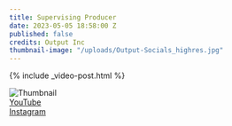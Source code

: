 ```yaml
---
title: Supervising Producer
date: 2023-05-05 18:58:00 Z
published: false
credits: Output Inc
thumbnail-image: "/uploads/Output-Socials_highres.jpg"
---
```


{% include _video-post.html %}
<div class="POST_ID_OR_CLASS custom-post">
<div class="thumbnail-wrapper">
<img src="path/to/thumbnail.jpg" alt="Thumbnail">
</div>
<div class="links-box hidden">
<div class="row">
<a href="https://www.youtube.com/@Outputsounds" target="_blank" rel="noopener noreferrer">YouTube</a>
</div>
<div class="row">
<a href="https://www.instagram.com/output/" target="_blank" rel="noopener noreferrer">Instagram</a>
</div>
</div>
</div>